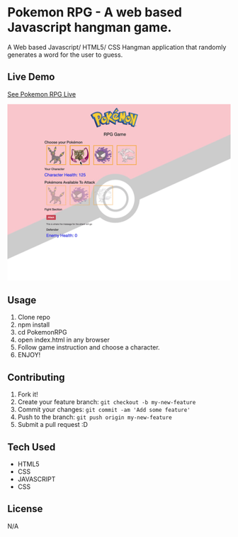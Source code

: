 # Pokemon RPG - A web based Javascript hangman game.  

A Web based Javascript/ HTML5/ CSS Hangman application that randomly generates a word for the user to guess.

## Live Demo

[See Pokemon RPG Live](https://pokemonrpgweek4.herokuapp.com/)

![Pokemon RPG](assets/images/PokemonRPG.gif)


## Usage

1. Clone repo
2. npm install
3. cd PokemonRPG
4. open index.html in any browser
5. Follow game instruction and choose a character. 
6. ENJOY! 

## Contributing

1. Fork it!
2. Create your feature branch: `git checkout -b my-new-feature`
3. Commit your changes: `git commit -am 'Add some feature'`
4. Push to the branch: `git push origin my-new-feature`
5. Submit a pull request :D

## Tech Used 

* HTML5 
* CSS 
* JAVASCRIPT 
* CSS 

## License

N/A
